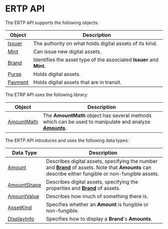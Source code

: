 

ERTP API [​](#ertp-api)
=======================

The ERTP API supports the following objects:

| Object | Description |
| --- | --- |
| [Issuer](./issuer.html) | The authority on what holds digital assets of its kind. |
| [Mint](./mint.html) | Can issue new digital assets. |
| [Brand](./brand.html) | Identifies the asset type of the associated **Issuer** and **Mint**. |
| [Purse](./purse.html) | Holds digital assets. |
| [Payment](./payment.html) | Holds digital assets that are in transit. |

The ETRP API uses the following library:

| Object | Description |
| --- | --- |
| [AmountMath](./amount-math.html) | The **AmountMath** object has several methods which can be used to manipulate and analyze **[Amounts](./ertp-data-types.html#amount)**. |

The ERTP API introduces and uses the following data types:

| Data Type | Description |
| --- | --- |
| [Amount](./ertp-data-types.html#amount) | Describes digital assets, specifying the number and **[Brand](./brand.html)** of assets. Note that **Amounts** can describe either fungible or non-fungible assets. |
| [AmountShape](./ertp-data-types.html#amountshape) | Describes digital assets, specifying the properties and **[Brand](./brand.html)** of assets. |
| [AmountValue](./ertp-data-types.html#amountvalue) | Describes how much of something there is. |
| [AssetKind](./ertp-data-types.html#assetkind) | Specifies whether an **Amount** is fungible or non-fungible. |
| [DisplayInfo](./ertp-data-types.html#displayinfo) | Specifies how to display a **Brand**'s **Amounts**. |

